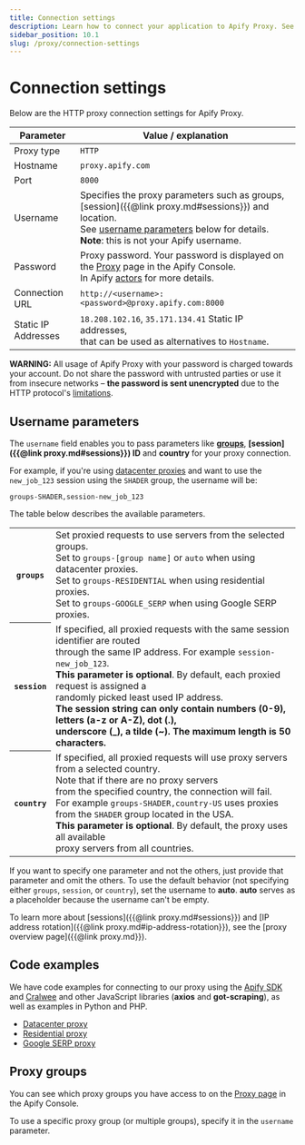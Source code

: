 ```yaml
---
title: Connection settings
description: Learn how to connect your application to Apify Proxy. See the required parameters such as the correct username and password.
sidebar_position: 10.1
slug: /proxy/connection-settings
---
```


# Connection settings

Below are the HTTP proxy connection settings for Apify Proxy.

| Parameter           | Value / explanation                                                                                                                                                                                                                                                                                                                                        |
|---------------------|------------------------------------------------------------------------------------------------------------------------------------------------------------------------------------------------------------------------------------------------------------------------------------------------------------------------------------------------------------|
| Proxy type          | `HTTP`                                                                                                                                                                                                                                                                                                                                                     |
| Hostname            | `proxy.apify.com`                                                                                                                                                                                                                                                                                                                                          |
| Port                | `8000`                                                                                                                                                                                                                                                                                                                                                     |
| Username            | Specifies the proxy parameters such as groups, [session]({{@link proxy.md#sessions}}) and location. <br/>See [username parameters](#username-parameters) below for details. <br/>**Note**: this is not your Apify username.                                                                                                                                |
| Password            | Proxy password. Your password is displayed on the [Proxy](https://console.apify.com/proxy) page in the Apify Console. <br/>In Apify [actors](../../academy/getting_started/actors.md) for more details. |
| Connection URL      | `http://<username>:<password>@proxy.apify.com:8000`                                                                                                                                                                                                                                                                                                        |
| Static IP Addresses | `18.208.102.16`, `35.171.134.41` Static IP addresses, <br/>that can be used as alternatives to `Hostname`.                                                                                                                                                                                                                                                 |


**WARNING:** All usage of Apify Proxy with your password is charged towards your account. Do not share the password with untrusted parties or use it from insecure networks – **the password is sent unencrypted** due to the HTTP protocol's [limitations](https://www.guru99.com/difference-http-vs-https.html).

## Username parameters

The `username` field enables you to pass parameters like **[groups](#proxy-groups)**, **[session]({{@link proxy.md#sessions}}) ID** and **country** for your proxy connection.

For example, if you're using [datacenter proxies](./datacenter_proxy.md) and want to use the `new_job_123` session using the `SHADER` group, the username will be:

```text
groups-SHADER,session-new_job_123
```

The table below describes the available parameters.

<table class="table table-bordered table-condensed">
    <tbody>
    <tr>
        <th><code>groups</code></th>
        <td>
            Set proxied requests to use servers from the selected groups.
            <br/>Set to <code>groups-[group name]</code> or <code>auto</code> when using datacenter proxies.
            <br/>Set to <code>groups-RESIDENTIAL</code> when using residential proxies.
            <br/>Set to <code>groups-GOOGLE_SERP</code> when using Google SERP proxies.
        </td>
    </tr>
    <tr>
        <th><code>session</code></th>
        <td>
            If specified, all proxied requests with the same session identifier are routed
            <br/>through the same IP address. For example <code>session-new_job_123</code>.
            <br /><strong>This parameter is optional</strong>. By default, each proxied request
            is assigned a
            <br/>randomly picked least used IP address.
            <br /><strong>The session string can only contain numbers (0-9), letters (a-z or A-Z),
            dot (.),
            <br/>underscore (_), a tilde (~). The maximum length is 50 characters.</strong>
        </td>
    </tr>
    <tr>
        <th><code>country</code></th>
        <td>
            If specified, all proxied requests will use proxy servers from a selected country.
             <br/>Note that if there are no proxy servers
            <br/>from the specified country, the connection will fail.
             <br/>For example <code>groups-SHADER,country-US</code> uses proxies
             <br/> from the <code>SHADER</code> group located in the USA.
            <br /><strong>This parameter is optional</strong>.
            By default, the proxy uses all available
            <br/>proxy servers from all countries.
        </td>
    </tr>
    </tbody>
</table>

If you want to specify one parameter and not the others, just provide that parameter and omit the others. To use the default behavior (not specifying either `groups`, `session`, or `country`), set the username to **auto**. **auto** serves as a placeholder because the username can't be empty.

To learn more about [sessions]({{@link proxy.md#sessions}}) and [IP address rotation]({{@link proxy.md#ip-address-rotation}}), see the [proxy overview page]({{@link proxy.md}}).

## Code examples

We have code examples for connecting to our proxy using the [Apify SDK](https://sdk.apify.com) and [Cralwee](https://crawlee.dev/) and other JavaScript libraries (**axios** and **got-scraping**), as well as examples in Python and PHP.

* [Datacenter proxy](./datacenter_proxy/examples.md)
* [Residential proxy](./residential_proxy.md)
* [Google SERP proxy](./google_serp_proxy/examples.md)

## Proxy groups

You can see which proxy groups you have access to on the [Proxy page](https://console.apify.com/proxy) in the Apify Console.

To use a specific proxy group (or multiple groups), specify it in the `username` parameter.
